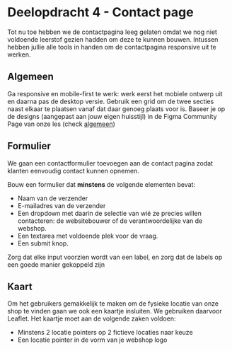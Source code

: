 # Deelopdracht 4 - Contact page

Tot nu toe hebben we de contactpagina leeg gelaten omdat we nog niet voldoende leerstof gezien hadden om deze te kunnen bouwen.
Intussen hebben jullie alle tools in handen om de contactpagina responsive uit te werken.

## Algemeen

Ga responsive en mobile-first te werk: werk eerst het mobiele ontwerp uit en daarna pas de desktop versie. Gebruik een grid om de twee secties naast elkaar te plaatsen vanaf dat daar genoeg plaats voor is.
Baseer je op de designs (aangepast aan jouw eigen huisstijl) in de Figma Community Page van onze les (check [algemeen](./algemeen.md))

## Formulier

We gaan een contactformulier toevoegen aan de contact pagina zodat klanten eenvoudig contact kunnen opnemen.

Bouw een formulier dat **minstens** de volgende elementen bevat:
- Naam van de verzender
- E-mailadres van de verzender
- Een dropdown met daarin de selectie van wié ze precies willen contacteren: de websitebouwer of de verantwoordelijke van de webshop.
- Een textarea met voldoende plek voor de vraag.
- Een submit knop.

Zorg dat elke input voorzien wordt van een label, en zorg dat de labels op een goede manier gekoppeld zijn

## Kaart

Om het gebruikers gemakkelijk te maken om de fysieke locatie van onze shop te vinden gaan we ook een kaartje insluiten. We gebruiken daarvoor Leaflet.
Het kaartje moet aan de volgende zaken voldoen:
- Minstens 2 locatie pointers op 2 fictieve locaties naar keuze
- Een locatie pointer in de vorm van je webshop logo
